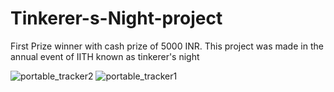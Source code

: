 # Tinkerer-s-Night-project 
First Prize winner with cash prize of 5000 INR.
This project  was made in the annual event of IITH known as tinkerer's night<!DOCTYPE html>
<html lang="en">

<head>
    <meta charset="UTF-8">
    <meta http-equiv="X-UA-Compatible" content="IE=edge">
    <meta name="viewport" content="width=d. We have made portable device tracker in one night.This is a small portable tracker that can be deployed anywhere withoout any external powersupply or other wired connection.Currently we are working on this to make it better and have planned to patent this.

In this we have created own VPN server and used opencv ,ultralytics,tracker, image & video procesing , remote networking.
This tracker is able to detect the speed of vehile and send alert by showing light above it. It also able to get the number palte of vehicle if found violating rules and have many other stuffs
![Screenshot_20240531_214450_Gallery](https://github.com/an-ash-iith/Tinkerer-s-Night-project/assets/106005097/e778c8c9-e859-44aa-ad0e-e2ca37440500)
![portable_tracker2](https://github.com/an-ash-iith/Tinkerer-s-Night-project/assets/106005097/5b33c561-d994-4a10-90ee-77f8a5b3c905)
![portable_tracker1](https://github.com/an-ash-iith/Tinkerer-s-Night-project/assets/106005097/98ef5d05-2a8c-4cf9-bac9-3fa4616a3b22)
